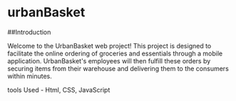 # urbanBasket

##Introduction

Welcome to the UrbanBasket web project! This project is designed to facilitate the online ordering of groceries and essentials through a mobile application. UrbanBasket's employees will then fulfill these orders by securing items from their warehouse and delivering them to the consumers within minutes.

tools Used -   Html, CSS, JavaScript
